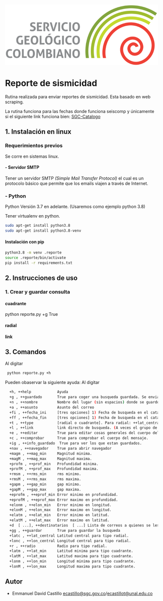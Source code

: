 ![SGC](images/sgc_logo.png)<!-- .element width="700"-->

# Reporte de sismicidad

Rutina realizada para enviar reportes de sismicidad. Esta basado en web scraping. 

La rutina funciona para las fechas donde funciona seiscomp y únicamente si el siguiente link funciona bien:
[SGC-Catalogo](http://bdrsnc.sgc.gov.co/paginas1/catalogo/Consulta_Experta_Seiscomp/consultaexperta.php)

## 1. Instalación en linux

### Requerimientos previos
Se corre en sistemas linux.

#### - Servidor SMTP
Tener un servidor SMTP *(Simple Mail Transfer Protocol)* el cual es un protocolo básico que permite que los emails viajen a través de Internet. 

### - Python
Python Versión 3.7 en adelante. (Usaremos como ejemplo python 3.8)

Tener virtualenv en python.
```bash
sudo apt-get install python3.8
sudo apt-get install python3.8-venv
```

#### Instalación con pip 
```bash
python3.8 -m venv .reporte
source .reporte/bin/activate
pip install -r requirements.txt
```

## 2. Instrucciones de uso

### 1. Crear y guardar consulta
#### cuadrante
python reporte.py +g True 

#### radial

#### link

## 3. Comandos
Al digitar 
```bash 
 python reporte.py +h
 ```
Pueden obaservar la siguiente ayuda:
Al digitar 
```bash 
  +h, ++help            Ayuda
  +g , ++guardado       True para coger una busqueda guardada. Se envia tal y como estaba guardado.
  +n , ++nombre         Nombre del lugar (sin espacios) donde se guardo el reporte.
  +a , ++asunto         Asunto del correo
  +fi , ++fecha_ini     [tres opciones] 1) Fecha de busqueda en el catalogo [YYYYmmdd]. 2) Inicial del día, toma el día más cercano. W -> miercoles.3) 'hoy' toma la fecha de hoy
  +ff , ++fecha_fin     [tres opciones] 1) Fecha de busqueda en el catalogo [YYYYmmdd]. 2) Inicial del día, toma el día más cercano. W -> miercoles.3) 'hoy' toma la fecha de hoy
  +t , ++type           [radial o cuadrante]. Para radial: ++lat_central, ++lon_central, ++radio. Para cuadrante: ++lat_min,++lon_min,++lat_max,++lon_max
  +l , ++link           link directo de busqueda. (A veces el grupo de sistemas envia un link donde los paramateros ya estan definidos. )Se debe definir ++type según sea el tipo de busqueda.
  +e , ++editar         True para editar cosas generales del cuerpo del mensaje.NO ELIMINE NI AGREGUE %s. Sirve para agregar o quitar datos adicionales a la plantilla.
  +c , ++comprobar      True para comprobar el cuerpo del mensaje.
  +ig , ++info_guardado  True para ver los que estan guardados.
  +nav , ++navegador    True para abrir navegador
  +magm , ++mag_min     Magnitud minima.
  +magM , ++mag_max     Magnitud maxima.
  +profm , ++prof_min   Profundidad minima.
  +profM , ++prof_max   Profundidad maxima.
  +rmsm , ++rms_min     rms minimo.
  +rmsM , ++rms_max     rms maxima.
  +gapm , ++gap_min     gap minimo.
  +gapM , ++gap_max     gap maxima.
  +eprofm , ++eprof_min Error minimo en profundidad.
  +eprofM , ++eprof_max Error maximo en profundidad.
  +elonm , ++elon_min   Error minimo en longitud.
  +elonM , ++elon_max   Error maximo en longitud.
  +elatm , ++elat_min   Error minimo en latitud.
  +elatM , ++elat_max   Error maximo en latitud.
  +d  [ ...], ++destinatarios  [ ...] Lista de correos a quienes se les va a enviar el reporte. Ejemplo: 'ecastillo@sgc.gov.co' 'rsncol@sgc.gov.co'
  +gg , ++guardar       True para guardar la busqueda
  +latc , ++lat_central Latitud central para tipo radial.
  +lonc , ++lon_central Longitud central para tipo radial.
  +r , ++radio          Radio para tipo radial.
  +latm , ++lat_min     Latitud minima para tipo cuadrante.
  +latM , ++lat_max     Latitud maxima para tipo cuadrante.
  +lonm , ++lon_min     Longitud minima para tipo cuadrante.
  +lonM , ++lon_max     Longitud maxima para tipo cuadrante.

 ```
 
## Autor

- Emmanuel David Castillo ecastillo@sgc.gov.co/ecastillot@unal.edu.co


